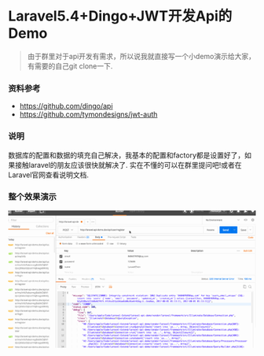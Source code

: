 # Laravel5.4+Dingo+JWT开发Api的Demo
> 由于群里对于api开发有需求，所以说我就直接写一个小demo演示给大家，有需要的自己git clone一下.

### 资料参考
- https://github.com/dingo/api
- https://github.com/tymondesigns/jwt-auth
### 说明
数据库的配置和数据的填充自己解决，我基本的配置和factory都是设置好了，如果接触laravel的朋友应该很快就解决了.
实在不懂的可以在群里提问吧!或者在Laravel官网查看说明文档.

### 整个效果演示
![](https://github.com/LaravelChen/laravel-api-demo/raw/master/image/record.gif)


